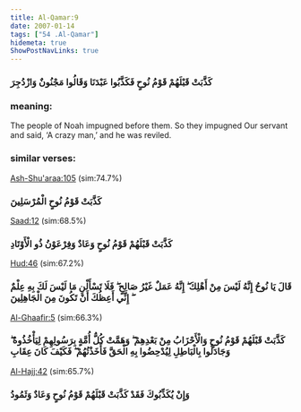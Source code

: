 ```yaml
---
title: Al-Qamar:9
date: 2007-01-14
tags: ["54 .Al-Qamar"]
hidemeta: true 
ShowPostNavLinks: true 
---
```

### كَذَّبَتْ قَبْلَهُمْ قَوْمُ نُوحٍ فَكَذَّبُوا عَبْدَنَا وَقَالُوا مَجْنُونٌ وَازْدُجِرَ
### meaning: 
The people of Noah impugned before them. So they impugned Our servant and said, ‘A crazy man,’ and he was reviled.
### similar verses: 

[Ash-Shu'araa:105](/26/105) (sim:74.7%)

### كَذَّبَتْ قَوْمُ نُوحٍ الْمُرْسَلِينَ

[Saad:12](/38/12) (sim:68.5%)

### كَذَّبَتْ قَبْلَهُمْ قَوْمُ نُوحٍ وَعَادٌ وَفِرْعَوْنُ ذُو الْأَوْتَادِ

[Hud:46](/11/46) (sim:67.2%)

### قَالَ يَا نُوحُ إِنَّهُ لَيْسَ مِنْ أَهْلِكَ ۖ إِنَّهُ عَمَلٌ غَيْرُ صَالِحٍ ۖ فَلَا تَسْأَلْنِ مَا لَيْسَ لَكَ بِهِ عِلْمٌ ۖ إِنِّي أَعِظُكَ أَنْ تَكُونَ مِنَ الْجَاهِلِينَ

[Al-Ghaafir:5](/40/5) (sim:66.3%)

### كَذَّبَتْ قَبْلَهُمْ قَوْمُ نُوحٍ وَالْأَحْزَابُ مِنْ بَعْدِهِمْ ۖ وَهَمَّتْ كُلُّ أُمَّةٍ بِرَسُولِهِمْ لِيَأْخُذُوهُ ۖ وَجَادَلُوا بِالْبَاطِلِ لِيُدْحِضُوا بِهِ الْحَقَّ فَأَخَذْتُهُمْ ۖ فَكَيْفَ كَانَ عِقَابِ

[Al-Hajj:42](/22/42) (sim:65.7%)

### وَإِنْ يُكَذِّبُوكَ فَقَدْ كَذَّبَتْ قَبْلَهُمْ قَوْمُ نُوحٍ وَعَادٌ وَثَمُودُ

